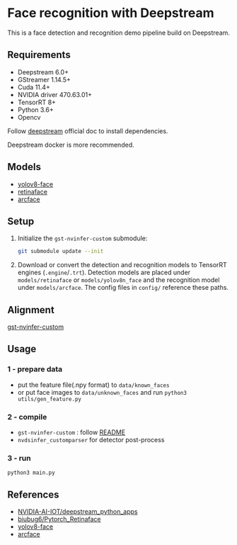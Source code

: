 <!--
 * @Author: zhouyuchong
 * @Date: 2024-08-19 14:13:02
 * @Description: 
 * @LastEditors: zhouyuchong
 * @LastEditTime: 2024-09-19 14:27:00
-->
# Face recognition with Deepstream
This is a face detection and recognition demo pipeline build on Deepstream.

## Requirements
+ Deepstream 6.0+
+ GStreamer 1.14.5+
+ Cuda 11.4+
+ NVIDIA driver 470.63.01+
+ TensorRT 8+
+ Python 3.6+
+ Opencv

Follow [deepstream](https://docs.nvidia.com/metropolis/deepstream/dev-guide/text/DS_Quickstart.html#dgpu-setup-for-ubuntu) official doc to install dependencies.

Deepstream docker is more recommended.

## Models
+ [yolov8-face](https://github.com/derronqi/yolov8-face)
+ [retinaface](https://github.com/biubug6/Pytorch_Retinaface)
+ [arcface](https://github.com/deepinsight/insightface/releases/tag/v0.7)

## Setup

1. Initialize the `gst-nvinfer-custom` submodule:

   ```bash
   git submodule update --init
   ```

2. Download or convert the detection and recognition models to TensorRT
   engines (`.engine`/`.trt`). Detection models are placed under
   `models/retinaface` or `models/yolov8n_face` and the recognition model
   under `models/arcface`. The config files in `config/` reference these
   paths.


## Alignment

[gst-nvinfer-custom](https://github.com/zhouyuchong/gst-nvinfer-custom)

## Usage
### 1 - prepare data
+ put the feature file(.npy format) to `data/known_faces`
+ or put face images to `data/unknown_faces` and run `python3 utils/gen_feature.py`
### 2 - compile 
+ `gst-nvinfer-custom` : follow [README](https://github.com/zhouyuchong/gst-nvinfer-custom)
+ `nvdsinfer_customparser` for detector post-process
### 3 - run 
```
python3 main.py
```

## References
+ [NVIDIA-AI-IOT/deepstream_python_apps](https://github.com/NVIDIA-AI-IOT/deepstream_python_apps)
+ [biubug6/Pytorch_Retinaface](https://github.com/biubug6/Pytorch_Retinaface)
+ [yolov8-face](https://github.com/derronqi/yolov8-face)
+ [arcface](https://github.com/deepinsight/insightface)

